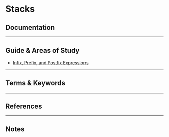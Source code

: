 Stacks
========


Documentation
-------------



-----------------------------------------------------------------------------------------------------

Guide & Areas of Study
-----------------------

- [Infix, Prefix, and Postfix Expressions](https://runestone.academy/runestone/books/published/pythonds3/BasicDS/InfixPrefixandPostfixExpressions.html)


-----------------------------------------------------------------------------------------------------

Terms & Keywords
----------------



-----------------------------------------------------------------------------------------------------

References
----------



-----------------------------------------------------------------------------------------------------

Notes
-----